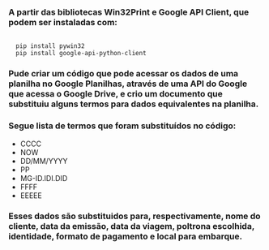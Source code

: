 ###  A partir das bibliotecas Win32Print e Google API Client, que podem ser instaladas com: 

<code> 
  pip install pywin32
  pip install google-api-python-client
</code>

### Pude criar um código que pode acessar os dados de uma planilha no Google Planilhas, através de uma API do Google que acessa o Google Drive, e crio um documento que substituiu alguns termos para dados equivalentes na planilha.
### Segue lista de termos que foram substituídos no código:

<ul>
  <li>CCCC</li>
  <li>NOW</li>
  <li>DD/MM/YYYY</li>
  <li>PP</li>
  <li>MG-ID.IDI.DID</li>
  <li>FFFF</li>
  <li>EEEEE</li>
</ul>

### Esses dados são substituidos para, respectivamente, nome do cliente, data da emissão, data da viagem, poltrona escolhida, identidade, formato de pagamento e local para embarque.
